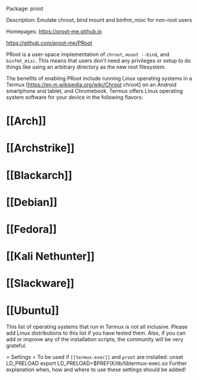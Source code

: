 Package: proot

Description: Emulate chroot, bind mount and binfmt_misc for non-root users

Homepages: https://proot-me.github.io

https://github.com/proot-me/PRoot


PRoot is a user-space implementation of <code>chroot</code>, <code>mount --bind</code>, and <code>binfmt_misc</code>. This means that users don't need any privileges or setup to do things like using an arbitrary directory as the new root filesystem.


The benefits of enabling PRoot include running Linux operating systems in a Termux [https://en.m.wikipedia.org/wiki/Chroot chroot] on an Android smartphone and tablet, and Chromebook. Termux offers Linux operating system software for your device in the following flavors:


# [[Arch]]
# [[Archstrike]]
# [[Blackarch]]
# [[Debian]]
# [[Fedora]]
# [[Kali Nethunter]]
# [[Slackware]]
# [[Ubuntu]]


This list of operating systems that run in Termux is not all inclusive. Please add Linux distributions to this list if you have tested them. Also, if you can add or improve any of the installation scripts, the community will be very grateful.

= Settings =
To be used if <code>[[termux-exec]]</code> and <code>proot</code> are installed:
   unset LD_PRELOAD
   export LD_PRELOAD=$PREFIX/lib/libtermux-exec.so
Further explanation when, how and where to use these settings should be added!

